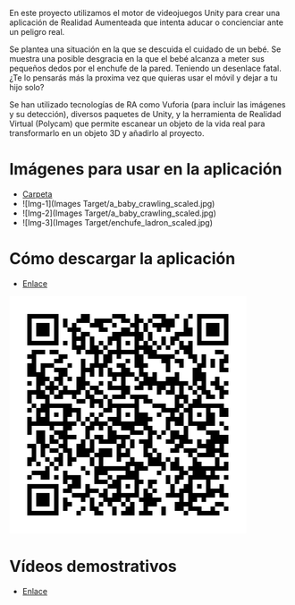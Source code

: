 En este proyecto utilizamos el motor de videojuegos Unity para crear una aplicación de Realidad Aumenteada que intenta aducar o concienciar ante un peligro real.

Se plantea una situación en la que se descuida el cuidado de un bebé.
Se muestra una posible desgracia en la que el bebé alcanza a meter sus pequeños dedos por el enchufe de la pared.
Teniendo un desenlace fatal.
¿Te lo pensarás más la proxima vez que quieras usar el móvil y dejar a tu hijo solo?

Se han utilizado tecnologías de RA como Vuforia (para incluir las imágenes y su detección), diversos paquetes de Unity, y la herramienta de Realidad Virtual (Polycam) que permite escanear un objeto de la vida real para transformarlo en un objeto 3D y añadirlo al proyecto.

# Imágenes para usar en la aplicación
- [Carpeta](https://github.com/Ruben-Armas/AR-Unity-Vuforia/tree/d4ea3e16a630178053cf58f65e8152d1425d3084/Images%20Target)
- ![Img-1](Images Target/a_baby_crawling_scaled.jpg)
- ![Img-2](Images Target/a_baby_crawling_scaled.jpg)
- ![Img-3](Images Target/enchufe_ladron_scaled.jpg)

# Cómo descargar la aplicación
- [Enlace](https://drive.google.com/file/d/161b0qrRWuHbTDLhzOZBFOMIwFtMCIks2/view?usp=sharing)

![QR para descargar el APK](img/apk.png)


# Vídeos demostrativos
- [Enlace](https://drive.google.com/drive/folders/1jkdcgDkmHgNLpnykILjbSWLep0dq2JNM?usp=sharing)
